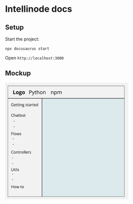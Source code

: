 # Intellinode docs

## Setup
Start the project:
```
npx docusaurus start
```

Open `http://localhost:3000`


## Mockup

<img src="resources/mockup.jpg" width="400em" />